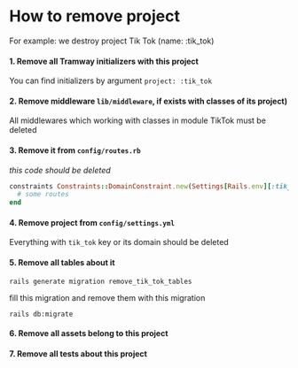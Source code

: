 # How to remove project

For example: we destroy project Tik Tok (name: :tik_tok)

#### 1. Remove all Tramway initializers with this project

You can find initializers by argument `project: :tik_tok`

#### 2. Remove middleware `lib/middleware`, if exists with classes of its project)

All middlewares which working with classes in module TikTok must be deleted

#### 3. Remove it from `config/routes.rb`

*this code should be deleted*
```ruby
constraints Constraints::DomainConstraint.new(Settings[Rails.env][:tik_tok]) do
  # some routes
end
````

#### 4. Remove project from `config/settings.yml`

Everything with `tik_tok` key or its domain should be deleted

#### 5. Remove all tables about it

`rails generate migration remove_tik_tok_tables`

fill this migration and remove them with this migration

`rails db:migrate`

#### 6. Remove all assets belong to this project

#### 7. Remove all tests about this project
